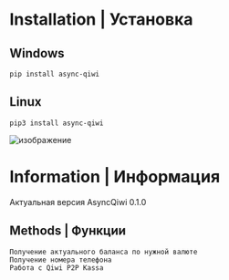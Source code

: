 # Installation | Установка

## Windows
```
pip install async-qiwi
```

## Linux
```
pip3 install async-qiwi
```
![изображение](https://imgur.com/kFB0bd4.png)


# Information | Информация
Актуальная версия AsyncQiwi 0.1.0

## Methods | Фyнкции
```
Получение актуального баланса по нужной валюте
Получение номера телефона
Работа с Qiwi P2P Kassa
 ```